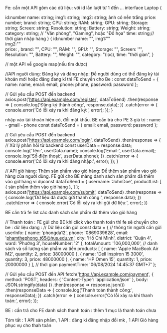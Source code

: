 Fe: cần một API gôm các dữ liệu:
với id lần lượt từ 1 đến ...
interface Laptop {

id:number
name: string;
img1: string;
img2: string; ảnh có nền trắng
price: number;
brand: string;
CPU: string;
RAM: string;
GPU: string;
Storage: string;
Screen: string;
Resolution: string;
Battery: string;
Weight: string;
category: string; // "Văn phòng", "Gaming", hoặc "Đồ họa"
time: string;// thời gian nhập hàng
}
{
id:number
name: "",
img1:""  
 img2:""  
 price: ,
brand: "",
CPU: "",
RAM: "",
GPU: "",
Storage: "",
Screen: '"',
Resolution: "",
Battery: "",
Weight: "",
category: "(lọc),
time: "thời gian",
}

// một API về google map(nếu tìm được)

//API người dùng:
Đăng ký và đăng nhập: Để người dùng có thể đăng ký tài khoản mới hoặc đăng
đang kí thì FE chuyền cho Be : 
const dataToSend = {
    name: name,
    email: email,
    phone: phone,
    password: password
  };

  // Gửi yêu cầu POST đến backend
  axios.post('https://api.example.com/register', dataToSend)
    .then(response => {
      console.log('Đăng ký thành công:', response.data);
    })
    .catch(error => {
      console.error('Có lỗi xảy ra khi đăng ký:', error);
    });
}


 nhập vào tài khoản hiện có, đổi mật khẩu.
 BE cần trả cho PE 3 giá trị : name - gmail - phone
const dataToSend = {
    email: email,
    password: password
  };

  // Gửi yêu cầu POST đến backend
  axios.post('https://api.example.com/login', dataToSend)
    .then(response => {
      // Xử lý phản hồi từ backend
      const userData = response.data;
      console.log('Tên:', userData.name);
      console.log('Email:', userData.email);
      console.log('Số điện thoại:', userData.phone);
    })
    .catch(error => {
      console.error('Có lỗi xảy ra khi đăng nhập:', error);
    });
}


// API giỏ hàng:
Thêm sản phẩm vào giỏ hàng: Để thêm sản phẩm vào giỏ hàng của người dùng.
FE gửi cho BE mảng danh sách sản phẩm đã thêm vào giở hàng
ví dụconst dataToSend = {
  username: 'JohnDoe',
  productList: [
    { sản phẩm thêm vào giở hàng },
  ]
};
axios.post('https://api.example.com/submit', dataToSend)
  .then(response => {
    console.log('Dữ liệu đã được gửi thành công:', response.data);
  })
  .catch(error => {
    console.error('Có lỗi xảy ra khi gửi dữ liệu:', error);
  })

BE cần trả fe list các danh sách sản phẩm đã thêm vào giỏ hàng




//
Thanh toán :
FE gửi cho BE 
khi click vào thanh toán thì fe sẽ chuyền cho be : dữ liệu dạng :
// Dữ liệu cần gửi
const data = {
    // thông tin người cần gửi
  userInfo: {
    name: 'phongda12',
    phone: '0869039628',
    email: 'phamthephong_t65@hus.edu.vn',
    city: 'Hồ Chí Minh',
    district: 'Quận 4',
    ward: 'Phường 3',
    houseNumber: '2'
  },
  totalAmount: '106,000,000',
  // danh sách và số lượng sản phẩm và tiền
  products: [
    {
      name: 'Apple MacBook Air M2',
      quantity: 2,
      price: 38000000
    },
    {
      name: 'Dell Inspiron 15 3000',
      quantity: 3,
      price: 48000000
    },
    {
      name: 'HP Omen 15',
      quantity: 1,
      price: 20000000
    }
  ],
  // thời gian
  paymentTime: '06/08/2024 14:45:37 GMT+7'
};

// Gửi yêu cầu POST đến API
fetch('https://api.example.com/payment', {
  method: 'POST',
  headers: {
    'Content-Type': 'application/json'
  },
  body: JSON.stringify(data)
})
  .then(response => response.json())
  .then(responseData => {
    console.log('Thanh toán thành công:', responseData);
  })
  .catch(error => {
    console.error('Có lỗi xảy ra khi thanh toán:', error);
  });

BE : cần trả cho FE danh sách thanh toán : thêm 1 mục là thanh toán chưa 




Tóm tắt : 1 API sản phẩm, 1 API : đăng kí đăng nhập đổi mk , 1 API Giỏ hàng phục vụ cho thah toán
